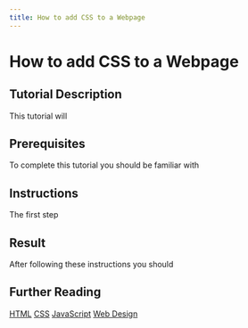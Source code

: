 ```yaml
---
title: How to add CSS to a Webpage
---
```


# How to add CSS to a Webpage

## Tutorial Description

This tutorial will

## Prerequisites

To complete this tutorial you should be familiar with

## Instructions

The first step

## Result

After following these instructions you should

## Further Reading

[HTML](./html.md) [CSS](./css.md) [JavaScript](./javascript.md) [Web Design](./web-design.md)
